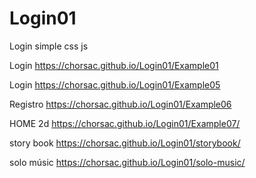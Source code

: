 # Login01
Login simple css js

Login 
https://chorsac.github.io/Login01/Example01

Login 
https://chorsac.github.io/Login01/Example05

Registro
https://chorsac.github.io/Login01/Example06

HOME 2d
https://chorsac.github.io/Login01/Example07/

story book
https://chorsac.github.io/Login01/storybook/

solo músic
https://chorsac.github.io/Login01/solo-music/
